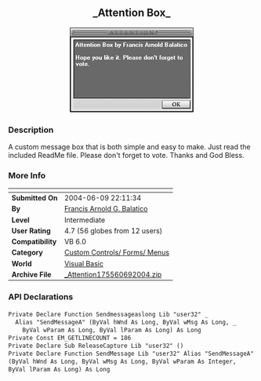 ﻿<div align="center">

## \_Attention Box\_

<img src="PIC2004692321252625.jpg">
</div>

### Description

A custom message box that is both simple and easy to make. Just read the included ReadMe file. Please don't forget to vote. Thanks and God Bless.
 
### More Info
 


<span>             |<span>
---                |---
**Submitted On**   |2004-06-09 22:11:34
**By**             |[Francis Arnold G\. Balatico](https://github.com/Planet-Source-Code/PSCIndex/blob/master/ByAuthor/francis-arnold-g-balatico.md)
**Level**          |Intermediate
**User Rating**    |4.7 (56 globes from 12 users)
**Compatibility**  |VB 6\.0
**Category**       |[Custom Controls/ Forms/  Menus](https://github.com/Planet-Source-Code/PSCIndex/blob/master/ByCategory/custom-controls-forms-menus__1-4.md)
**World**          |[Visual Basic](https://github.com/Planet-Source-Code/PSCIndex/blob/master/ByWorld/visual-basic.md)
**Archive File**   |[\_Attention175560692004\.zip](https://github.com/Planet-Source-Code/francis-arnold-g-balatico-attention-box__1-54288/archive/master.zip)

### API Declarations

```
Private Declare Function Sendmessageaslong Lib "user32" _
  Alias "SendMessageA" (ByVal hWnd As Long, ByVal wMsg As Long, _
    ByVal wParam As Long, ByVal lParam As Long) As Long
Private Const EM_GETLINECOUNT = 186
Private Declare Sub ReleaseCapture Lib "user32" ()
Private Declare Function SendMessage Lib "user32" Alias "SendMessageA" (ByVal hWnd As Long, ByVal wMsg As Long, ByVal wParam As Integer, ByVal lParam As Long) As Long
```






